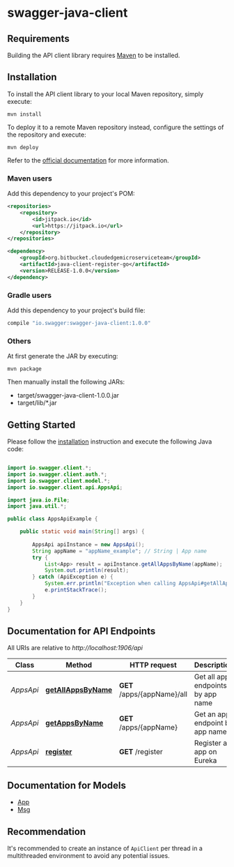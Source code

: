 # swagger-java-client

## Requirements

Building the API client library requires [Maven](https://maven.apache.org/) to be installed.

## Installation

To install the API client library to your local Maven repository, simply execute:

```shell script
mvn install
```

To deploy it to a remote Maven repository instead, configure the settings of the repository and execute:

```shell script
mvn deploy
```

Refer to the [official documentation](https://maven.apache.org/plugins/maven-deploy-plugin/usage.html) for more information.

### Maven users

Add this dependency to your project's POM:

```xml
<repositories>
    <repository>
        <id>jitpack.io</id>
        <url>https://jitpack.io</url>
    </repository>
</repositories>

<dependency>
    <groupId>org.bitbucket.cloudedgemicroserviceteam</groupId>
    <artifactId>java-client-register-go</artifactId>
    <version>RELEASE-1.0.0</version>
</dependency>
```

### Gradle users

Add this dependency to your project's build file:

```groovy
compile "io.swagger:swagger-java-client:1.0.0"
```

### Others

At first generate the JAR by executing:

    mvn package

Then manually install the following JARs:

* target/swagger-java-client-1.0.0.jar
* target/lib/*.jar

## Getting Started

Please follow the [installation](#installation) instruction and execute the following Java code:

```java

import io.swagger.client.*;
import io.swagger.client.auth.*;
import io.swagger.client.model.*;
import io.swagger.client.api.AppsApi;

import java.io.File;
import java.util.*;

public class AppsApiExample {

    public static void main(String[] args) {
        
        AppsApi apiInstance = new AppsApi();
        String appName = "appName_example"; // String | App name
        try {
            List<App> result = apiInstance.getAllAppsByName(appName);
            System.out.println(result);
        } catch (ApiException e) {
            System.err.println("Exception when calling AppsApi#getAllAppsByName");
            e.printStackTrace();
        }
    }
}

```

## Documentation for API Endpoints

All URIs are relative to *http://localhost:1906/api*

Class | Method | HTTP request | Description
------------ | ------------- | ------------- | -------------
*AppsApi* | [**getAllAppsByName**](docs/AppsApi.md#getAllAppsByName) | **GET** /apps/{appName}/all | Get all apps endpoints by app name
*AppsApi* | [**getAppsByName**](docs/AppsApi.md#getAppsByName) | **GET** /apps/{appName} | Get an app endpoint by app name
*AppsApi* | [**register**](docs/AppsApi.md#register) | **GET** /register | Register an app on Eureka


## Documentation for Models

 - [App](docs/App.md)
 - [Msg](docs/Msg.md)

## Recommendation

It's recommended to create an instance of `ApiClient` per thread in a multithreaded environment to avoid any potential issues.
